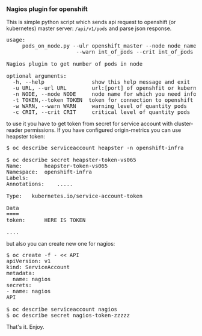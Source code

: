 <H3> Nagios plugin for openshift </h3>

This is simple python script which sends api request to openshift (or kubernetes) master server: `/api/v1/pods` and parse json response.
<pre>
usage:
	 pods_on_node.py --ulr openshift_master --node node_name --token bearer_token 
	                  --warn int_of_pods --crit int_of_pods

Nagios plugin to get number of pods in node

optional arguments:
  -h, --help               show this help message and exit
  -u URL, --url URL        url:[port] of openshfit or kubernetes master server
  -n NODE, --node NODE     node name for which you need info
  -t TOKEN,--token TOKEN  token for connection to openshift master
  -w WARN, --warn WARN     warning level of quantity pods
  -c CRIT, --crit CRIT     critical level of quantity pods
</pre>
to use it you have to get token from secret for service account with cluster-reader permissions. If you have configured origin-metrics you can use heapster token:
<pre>
$ oc describe serviceaccount heapster -n openshift-infra

$ oc describe secret heapster-token-vs065
Name:		heapster-token-vs065
Namespace:	openshift-infra
Labels:		<none>
Annotations:	.....

Type:	kubernetes.io/service-account-token

Data
====
token:		HERE IS TOKEN

....
</pre>

but also you can create new one for nagios:
<pre>
$ oc create -f - << API
apiVersion: v1
kind: ServiceAccount
metadata:
  name: nagios
secrets:
- name: nagios
API

$ oc describe serviceaccount nagios
$ oc describe secret nagios-token-zzzzz
</pre>

That's it. Enjoy.
